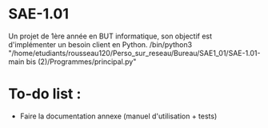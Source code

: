# SAE-1.01
Un projet de 1ère année en BUT informatique, son objectif est d'implémenter un besoin client en Python.
/bin/python3 "/home/etudiants/rousseau120/Perso_sur_reseau/Bureau/SAE1_01/SAE-1.01-main bis (2)/Programmes/principal.py"
# To-do list :
  - Faire la documentation annexe (manuel d'utilisation + tests)
